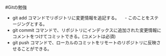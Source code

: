 #Gitの勉強
- git add コマンドでリポジトリに変更情報を追記する。
　- このことをステージングとする。
- git commit コマンドで、リポジトリにインデックスに追加された変更情報にコメントをつけてコミットできる。(コメントは必須)
- git push コマンドで、ローカルのコミットをリモートのリポジトリに反映させることができる。
